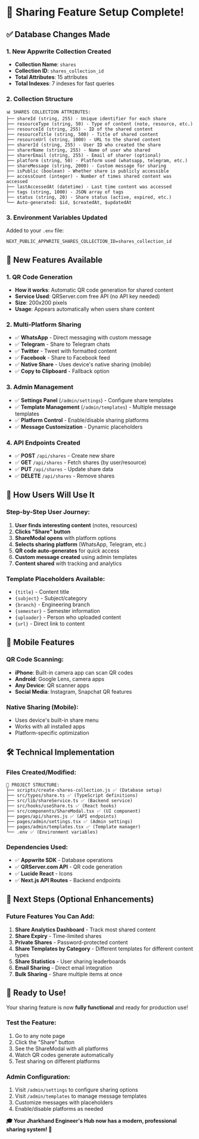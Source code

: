 # 🎉 Sharing Feature Setup Complete!

## ✅ **Database Changes Made**

### **1. New Appwrite Collection Created**
- **Collection Name**: `shares`
- **Collection ID**: `shares_collection_id`
- **Total Attributes**: 15 attributes
- **Total Indexes**: 7 indexes for fast queries

### **2. Collection Structure**
```
📊 SHARES COLLECTION ATTRIBUTES:
├── shareId (string, 255) - Unique identifier for each share
├── resourceType (string, 50) - Type of content (note, resource, etc.)
├── resourceId (string, 255) - ID of the shared content
├── resourceTitle (string, 500) - Title of shared content
├── resourceUrl (string, 1000) - URL to the shared content
├── sharerId (string, 255) - User ID who created the share
├── sharerName (string, 255) - Name of user who shared
├── sharerEmail (string, 255) - Email of sharer (optional)
├── platform (string, 50) - Platform used (whatsapp, telegram, etc.)
├── shareMessage (string, 2000) - Custom message for sharing
├── isPublic (boolean) - Whether share is publicly accessible
├── accessCount (integer) - Number of times shared content was accessed
├── lastAccessedAt (datetime) - Last time content was accessed
├── tags (string, 1000) - JSON array of tags
├── status (string, 20) - Share status (active, expired, etc.)
└── Auto-generated: $id, $createdAt, $updatedAt
```

### **3. Environment Variables Updated**
Added to your `.env` file:
```
NEXT_PUBLIC_APPWRITE_SHARES_COLLECTION_ID=shares_collection_id
```

## 🚀 **New Features Available**

### **1. QR Code Generation**
- **How it works**: Automatic QR code generation for shared content
- **Service Used**: QRServer.com free API (no API key needed)
- **Size**: 200x200 pixels
- **Usage**: Appears automatically when users share content

### **2. Multi-Platform Sharing**
- ✅ **WhatsApp** - Direct messaging with custom message
- ✅ **Telegram** - Share to Telegram chats
- ✅ **Twitter** - Tweet with formatted content
- ✅ **Facebook** - Share to Facebook feed
- ✅ **Native Share** - Uses device's native sharing (mobile)
- ✅ **Copy to Clipboard** - Fallback option

### **3. Admin Management**
- ✅ **Settings Panel** (`/admin/settings`) - Configure share templates
- ✅ **Template Management** (`/admin/templates`) - Multiple message templates
- ✅ **Platform Control** - Enable/disable sharing platforms
- ✅ **Message Customization** - Dynamic placeholders

### **4. API Endpoints Created**
- ✅ **POST** `/api/shares` - Create new share
- ✅ **GET** `/api/shares` - Fetch shares (by user/resource)
- ✅ **PUT** `/api/shares` - Update share data
- ✅ **DELETE** `/api/shares` - Remove shares

## 🎯 **How Users Will Use It**

### **Step-by-Step User Journey:**
1. **User finds interesting content** (notes, resources)
2. **Clicks "Share" button** 
3. **ShareModal opens** with platform options
4. **Selects sharing platform** (WhatsApp, Telegram, etc.)
5. **QR code auto-generates** for quick access
6. **Custom message created** using admin templates
7. **Content shared** with tracking and analytics

### **Template Placeholders Available:**
- `{title}` - Content title
- `{subject}` - Subject/category
- `{branch}` - Engineering branch
- `{semester}` - Semester information
- `{uploader}` - Person who uploaded content
- `{url}` - Direct link to content

## 📱 **Mobile Features**

### **QR Code Scanning:**
- **iPhone**: Built-in camera app can scan QR codes
- **Android**: Google Lens, camera apps
- **Any Device**: QR scanner apps
- **Social Media**: Instagram, Snapchat QR features

### **Native Sharing (Mobile):**
- Uses device's built-in share menu
- Works with all installed apps
- Platform-specific optimization

## 🛠 **Technical Implementation**

### **Files Created/Modified:**
```
📁 PROJECT STRUCTURE:
├── scripts/create-shares-collection.js ✅ (Database setup)
├── src/types/share.ts ✅ (TypeScript definitions)
├── src/lib/shareService.ts ✅ (Backend service)
├── src/hooks/useShare.ts ✅ (React hooks)
├── src/components/ShareModal.tsx ✅ (UI component)
├── pages/api/shares.js ✅ (API endpoints)
├── pages/admin/settings.tsx ✅ (Admin settings)
├── pages/admin/templates.tsx ✅ (Template manager)
└── .env ✅ (Environment variables)
```

### **Dependencies Used:**
- ✅ **Appwrite SDK** - Database operations
- ✅ **QRServer.com API** - QR code generation
- ✅ **Lucide React** - Icons
- ✅ **Next.js API Routes** - Backend endpoints

## 🔧 **Next Steps (Optional Enhancements)**

### **Future Features You Can Add:**
1. **Share Analytics Dashboard** - Track most shared content
2. **Share Expiry** - Time-limited shares
3. **Private Shares** - Password-protected content
4. **Share Templates by Category** - Different templates for different content types
5. **Share Statistics** - User sharing leaderboards
6. **Email Sharing** - Direct email integration
7. **Bulk Sharing** - Share multiple items at once

## 🚀 **Ready to Use!**

Your sharing feature is now **fully functional** and ready for production use! 

### **Test the Feature:**
1. Go to any note page
2. Click the "Share" button
3. See the ShareModal with all platforms
4. Watch QR codes generate automatically
5. Test sharing on different platforms

### **Admin Configuration:**
1. Visit `/admin/settings` to configure sharing options
2. Visit `/admin/templates` to manage message templates
3. Customize messages with placeholders
4. Enable/disable platforms as needed

**🎓 Your Jharkhand Engineer's Hub now has a modern, professional sharing system! 🚀**
